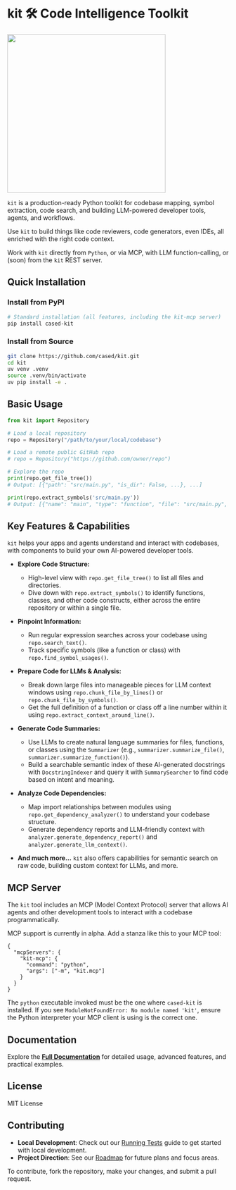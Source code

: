# kit 🛠️ Code Intelligence Toolkit


<img src="https://github.com/user-attachments/assets/7bdfa9c6-94f0-4ee0-9fdd-cbd8bd7ec060" width="360">

`kit` is a production-ready Python toolkit for codebase mapping, symbol extraction, code search, and building LLM-powered developer tools, agents, and workflows. 

Use `kit` to build things like code reviewers, code generators, even IDEs, all enriched with the right code context.

Work with `kit` directly from `Python`, or via MCP, with LLM function-calling, or (soon) from the `kit` REST server.

## Quick Installation

### Install from PyPI

```bash
# Standard installation (all features, including the kit-mcp server)
pip install cased-kit
```

### Install from Source

```bash
git clone https://github.com/cased/kit.git
cd kit
uv venv .venv
source .venv/bin/activate
uv pip install -e .
```

## Basic Usage

```python
from kit import Repository

# Load a local repository
repo = Repository("/path/to/your/local/codebase")

# Load a remote public GitHub repo
# repo = Repository("https://github.com/owner/repo")

# Explore the repo
print(repo.get_file_tree())
# Output: [{"path": "src/main.py", "is_dir": False, ...}, ...]

print(repo.extract_symbols('src/main.py'))
# Output: [{"name": "main", "type": "function", "file": "src/main.py", ...}, ...]
```

## Key Features & Capabilities

`kit` helps your apps and agents understand and interact with codebases, with components to build your own AI-powered developer tools.

*   **Explore Code Structure:**
    *   High-level view with `repo.get_file_tree()` to list all files and directories.
    *   Dive down with `repo.extract_symbols()` to identify functions, classes, and other code constructs, either across the entire repository or within a single file.

*   **Pinpoint Information:**
    *   Run regular expression searches across your codebase using `repo.search_text()`.
    *   Track specific symbols (like a function or class) with `repo.find_symbol_usages()`.

*   **Prepare Code for LLMs & Analysis:**
    *   Break down large files into manageable pieces for LLM context windows using `repo.chunk_file_by_lines()` or `repo.chunk_file_by_symbols()`.
    *   Get the full definition of a function or class off a line number within it using `repo.extract_context_around_line()`.

*   **Generate Code Summaries:**
    *   Use LLMs to create natural language summaries for files, functions, or classes using the `Summarizer` (e.g., `summarizer.summarize_file()`, `summarizer.summarize_function()`).
    *   Build a searchable semantic index of these AI-generated docstrings with `DocstringIndexer` and query it with `SummarySearcher` to find code based on intent and meaning.

*   **Analyze Code Dependencies:**
    *   Map import relationships between modules using `repo.get_dependency_analyzer()` to understand your codebase structure.
    *   Generate dependency reports and LLM-friendly context with `analyzer.generate_dependency_report()` and `analyzer.generate_llm_context()`.

*   **And much more...** `kit` also offers capabilities for semantic search on raw code, building custom context for LLMs, and more.

## MCP Server

The `kit` tool includes an MCP (Model Context Protocol) server that allows AI agents and other development tools to interact with a codebase programmatically.

MCP support is currently in alpha. Add a stanza like this to your MCP tool:

```jsonc
{
  "mcpServers": {
    "kit-mcp": {
      "command": "python",
      "args": ["-m", "kit.mcp"]
    }
  }
}
```

The `python` executable invoked must be the one where `cased-kit` is installed.
If you see `ModuleNotFoundError: No module named 'kit'`, ensure the Python
interpreter your MCP client is using is the correct one.


## Documentation

Explore the **[Full Documentation](https://kit.cased.com)** for detailed usage, advanced features, and practical examples.


## License

MIT License

## Contributing

- **Local Development**: Check out our [Running Tests](https://kit.cased.com/development/running-tests) guide to get started with local development.
- **Project Direction**: See our [Roadmap](https://kit.cased.com/development/roadmap) for future plans and focus areas.

To contribute, fork the repository, make your changes, and submit a pull request.


